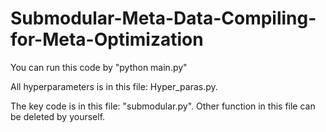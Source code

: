 # Submodular-Meta-Data-Compiling-for-Meta-Optimization

You can run this code by "python main.py"

All hyperparameters is in this file: Hyper_paras.py.

The key code is in this file: "submodular.py". Other function in this file can be deleted by yourself.
